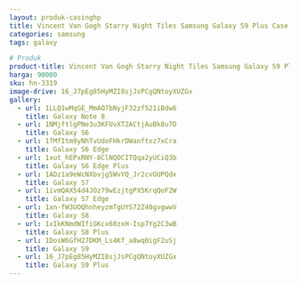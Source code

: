 ```yaml
---
layout: produk-casinghp
title: Vincent Van Gogh Starry Night Tiles Samsung Galaxy S9 Plus Case
categories: samsung
tags: galaxy

# Produk
product-title: Vincent Van Gogh Starry Night Tiles Samsung Galaxy S9 Plus Case
harga: 90000
sku: hn-3319
image-drive: 16_J7pEg85HyMZI8sjJsPCgQNtoyXUZGx
gallery:
  - url: 1LLQ1wMqGE_MmAO7bNyjF32zf521iBdw6
    title: Galaxy Note 8
  - url: 1NMjftlgPNe3u3KFUvXT2ACtjAuBk8u7O
    title: Galaxy S6
  - url: 1fMfItm9yNhTvUdoFHkrDWanftxz7xCra
    title: Galaxy S6 Edge
  - url: 1xut_hEPxRNY-8ClNQOCITQqa2yUCiQ3b
    title: Galaxy S6 Edge Plus
  - url: 1ADz1a9eWcNXbvjg5WvYQ_Jr2cvGUPQdx
    title: Galaxy S7
  - url: 1ivmQAX54d4JOz79wEzjtgPX5KrqQoF2W
    title: Galaxy S7 Edge
  - url: 1xn-fW3UOQhnheyzmTgUYS72Z40gvgwwV
    title: Galaxy S8
  - url: 1xIkKNmdWIfiGKcx60zxH-Isp7Yg2C3wB
    title: Galaxy S8 Plus
  - url: 1DosW6GfH27DKM_Ls4Kf_a8wq0igF2uSj
    title: Galaxy S9
  - url: 16_J7pEg85HyMZI8sjJsPCgQNtoyXUZGx
    title: Galaxy S9 Plus
---
```

